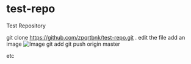 test-repo
=========

Test Repository

git clone https://github.com/zpqrtbnk/test-repo.git .
edit the file
add an image
![Image](https://raw.github.com/zpqrtbnk/test-repo/master/wtf.jpg)
git add
git push origin master

etc